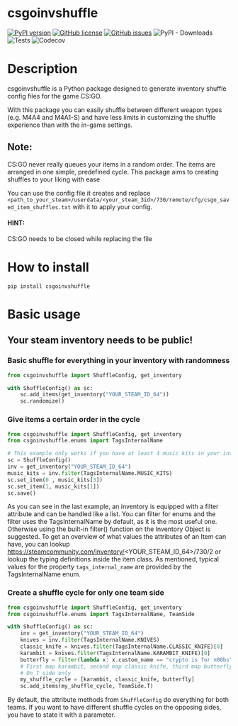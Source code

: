 # csgoinvshuffle

[![PyPI version](https://badge.fury.io/py/csgoinvshuffle.svg)](https://badge.fury.io/py/csgoinvshuffle)
[![GitHub license](https://img.shields.io/github/license/jvllmr/csgo-inv-shuffle)](https://github.com/kreyoo/csgo-inv-shuffle/blob/master/LICENSE)
[![GitHub issues](https://img.shields.io/github/issues/jvllmr/csgo-inv-shuffle)](https://github.com/kreyoo/csgo-inv-shuffle/issues)
![PyPI - Downloads](https://img.shields.io/pypi/dd/csgoinvshuffle)
![Tests](https://github.com/kreyoo/csgo-inv-shuffle/actions/workflows/main.yml/badge.svg)
![Codecov](https://img.shields.io/codecov/c/github/jvllmr/csgo-inv-shuffle?style=plastic)

# Description

csgoinvshuffle is a Python package designed to generate inventory shuffle config files for the game CS:GO.

With this package you can easily shuffle between different weapon types (e.g. M4A4 and M4A1-S) and have less limits in customizing the shuffle experience than with the in-game settings.

## Note:

CS:GO never really queues your items in a random order.
The items are arranged in one simple, predefined cycle.
This package aims to creating shuffles to your liking with ease

You can use the config file it creates and replace `<path_to_your_steam>/userdata/<your_steam_3id>/730/remote/cfg/csgo_saved_item_shuffles.txt` with it to apply your config.

#### HINT:

CS:GO needs to be closed while replacing the file

# How to install

`pip install csgoinvshuffle`

# Basic usage

## Your steam inventory needs to be public!

### Basic shuffle for everything in your inventory with randomness

```python
from csgoinvshuffle import ShuffleConfig, get_inventory

with ShuffleConfig() as sc:
    sc.add_items(get_inventory("YOUR_STEAM_ID_64"))
    sc.randomize()
```

### Give items a certain order in the cycle

```python
from csgoinvshuffle import ShuffleConfig, get_inventory
from csgoinvshuffle.enums import TagsInternalName

# This example only works if you have at least 4 music kits in your inventory
sc = ShuffleConfig()
inv = get_inventory("YOUR_STEAM_ID_64")
music_kits = inv.filter(TagsInternalName.MUSIC_KITS)
sc.set_item(0 , music_kits[3])
sc.set_item(1, music_kits[1])
sc.save()
```

As you can see in the last example, an inventory is equipped with a filter attribute and can be handled like a list.
You can filter for enums and the filter uses the TagsInternalName by default, as it is the most useful one.
Otherwise using the built-in filter() function on the Inventory Object is suggested.
To get an overview of what values the attributes of an Item can have, you can lookup https://steamcommunity.com/inventory/<YOUR_STEAM_ID_64>/730/2
or lookup the typing definitions inside the item class.
As mentioned, typical values for the property `tags_internal_name` are provided by the TagsInternalName enum.

### Create a shuffle cycle for only one team side

```python
from csgoinvshuffle import ShuffleConfig, get_inventory
from csgoinvshuffle.enums import TagsInternalName, TeamSide

with ShuffleConfig() as sc:
    inv = get_inventory("YOUR_STEAM_ID_64")
    knives = inv.filter(TagsInternalName.KNIVES)
    classic_knife = knives.filter(TagsInternalName.CLASSIC_KNIFE)[0]
    karambit = knives.filter(TagsInternalName.KARAMBIT_KNIFE)[0]
    butterfly = filter(lambda x: x.custom_name == "crypto is for n00bs", knives)[0]
    # First map karambit, second map classic knife, third map butterfly, next map karambit again...
    # On T side only
    my_shuffle_cycle = [karambit, classic_knife, butterfly]
    sc.add_items(my_shuffle_cycle, TeamSide.T)
```

By default, the attribute methods from `ShuffleConfig` do everything for both teams.
If you want to have different shuffle cycles on the opposing sides, you have to state it with a parameter.
